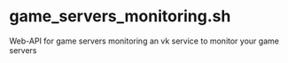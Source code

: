 # game_servers_monitoring.sh
Web-API for game servers monitoring an vk service to monitor your game servers
